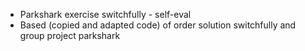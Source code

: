 * Parkshark exercise switchfully - self-eval
* Based (copied and adapted code) of order solution switchfully and group project parkshark
